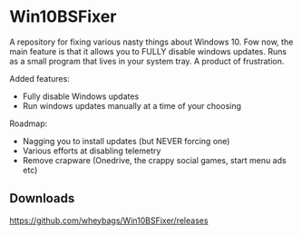 # Win10BSFixer

A repository for fixing various nasty things about Windows 10.
Fow now, the main feature is that it allows you to FULLY disable windows updates.
Runs as a small program that lives in your system tray. A product of frustration.

Added features:
- Fully disable Windows updates
- Run windows updates manually at a time of your choosing

Roadmap:
- Nagging you to install updates (but NEVER forcing one)
- Various efforts at disabling telemetry
- Remove crapware (Onedrive, the crappy social games, start menu ads etc)

## Downloads
https://github.com/wheybags/Win10BSFixer/releases
